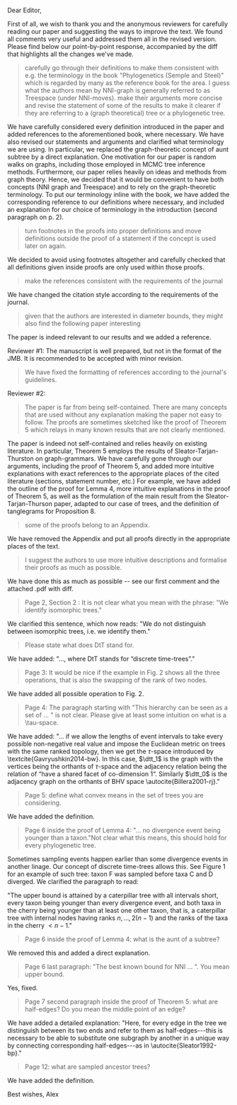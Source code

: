 Dear Editor,

First of all, we wish to thank you and the anonymous reviewers for carefully reading our paper and suggesting the ways to improve the text.
We found all comments very useful and addressed them all in the revised version.
Please find below our point-by-point response, accompanied by the diff that highlights all the changes we've made.


> carefully go through their definitions to make them consistent with e.g. the terminology in the book "Phylogenetics (Semple and Steel)" which is regarded by many as the reference book for the area. I guess what the authors mean by NNI-graph is generally referred to as Treespace (under NNI-moves).
> make their arguments more concise and revise the statement of some of the results to make it clearer if they are referring to a (graph theoretical) tree or a phylogenetic tree.

We have carefully considered every definition introduced in the paper and added references to the aforementioned book, where necessary.
We have also revised our statements and arguments and clarified what terminology we are using.
In particular, we replaced the graph-theoretic concept of aunt subtree by a direct explanation.
One motivation for our paper is random walks on graphs, including those employed in MCMC tree inference methods.
Furthermore, our paper relies heavily on ideas and methods from graph theory.
Hence, we decided that it would be convenient to have both concepts (NNI graph and Treespace) and to rely on the graph-theoretic terminology.
To put our terminology inline with the book, we have added the corresponding reference to our definitions where necessary, and included an explanation for our choice of terminology in the introduction (second paragraph on p. 2).

> turn footnotes in the proofs into proper definitions and move definitions outside the proof of a statement if the concept is used later on again.

We decided to avoid using footnotes altogether and carefully checked that all definitions given inside proofs are only used within those proofs.

> make the references consistent with the requirements of the journal

We have changed the citation style according to the requirements of the journal.

> given that the authors are interested in diameter bounds, they might also find the following paper interesting

The paper is indeed relevant to our results and we added a reference.


Reviewer #1:
The manuscript is well prepared, but not in the format of the JMB. It is recommended to be accepted with minor revision.

> We have fixed the formatting of references according to the journal's guidelines.


Reviewer #2:

> The paper is far from being self-contained. There are many concepts that are used without any explanation making the paper not easy to follow. The proofs are sometimes sketched like the proof of Theorem 5 which relays in many known results that are not clearly mentioned.

The paper is indeed not self-contained and relies heavily on existing literature.
In particular, Theorem 5 employs the results of Sleator-Tarjan-Thurston on graph-grammars.
We have carefully gone through our arguments, including the proof of Theorem 5, and added more intuitive explanations with exact references to the appropriate places of the cited literature (sections, statement number, etc.)
For example, we have added the outline of the proof for Lemma 4, more intuitive explanations in the proof of Theorem 5, as well as the formulation of the main result from the Sleator-Tarjan-Thurson paper, adapted to our case of trees, and the definition of tanglegrams for Proposition 8.

> some of the proofs belong to an Appendix.

We have removed the Appendix and put all proofs directly in the appropriate places of the text.

> I suggest the authors to use more intuitive descriptions and formalise their proofs as much as possible.

We have done this as much as possible -- see our first comment and the attached .pdf with diff.

> Page 2, Section 2 :  It is not clear what you mean with the phrase:  "We identify isomorphic trees."

We clarified this sentence, which now reads: "We do not distinguish between isomorphic trees, i.e. we identify them."

> Please state what does DtT stand for.

We have added: "..., where DtT stands for “discrete time-trees”."

> Page 3: It would be nice if the example in Fig. 2 shows all the three operations, that is also the swapping of the rank of two nodes.

We have added all possible operation to Fig. 2.

> Page 4: The paragraph starting with "This hierarchy can be seen as a set of … " is not clear. Please give at least some intuition on what is a \tau-space.

We have added: "... if we allow the lengths of event intervals to take every possible non-negative real value and impose the Euclidean metric on trees with the same ranked topology, then we get the $\tau$-space introduced by \textcite{Gavryushkin2014-bw}. In this case, $\dtt_1$ is the graph with the vertices being the orthants of $\tau$-space and the adjacency relation being the relation of “have a shared facet of co-dimension $1$“. Similarly $\dtt_0$ is the adjacency graph on the orthants of BHV space \autocite{Billera2001-rj}."

> Page 5: define what convex means in the set of trees you are considering.

We have added the definition.

> Page 6 inside the proof of Lemma 4: "… no divergence event being younger than a taxon."Not clear what this means, this should hold for every phylogenetic tree.

Sometimes sampling events happen earlier than some divergence events in another linage. Our concept of discrete time-trees allows this. See Figure 1 for an example of such tree: taxon F was sampled before taxa C and D diverged. We clarified the paragraph to read:

"The upper bound is attained by a caterpillar tree with all intervals short, every taxon being younger than every divergence event, and both taxa in the cherry being younger than at least one other taxon, that is, a caterpillar tree with internal nodes having ranks $n, \ldots, 2(n-1)$ and the ranks of the taxa in the cherry $< n-1$."

> Page 6 inside the proof of Lemma 4: what is the aunt of a subtree?

We removed this and added a direct explanation.

> Page 6 last paragraph:  "The best known bound for NNI … ". You mean upper bound.

Yes, fixed.

> Page 7 second paragraph inside the proof of Theorem 5: what are half-edges? Do you mean the middle point of an edge?

We have added a detailed explanation: "Here, for every edge in the tree we distinguish between its two ends and refer to them as half-edges---this is necessary to be able to substitute one subgraph by another in a unique way by connecting corresponding half-edges---as in \autocite{Sleator1992-bp}."

> Page 12: what are sampled ancestor trees?

We have added the definition.

Best wishes,
Alex

